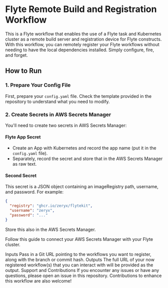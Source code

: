 # Flyte Remote Build and Registration Workflow

This is a Flyte workflow that enables the use of a Flyte task and Kubernetes cluster as a remote build server and registration device for Flyte constructs. With this workflow, you can remotely register your Flyte workflows without needing to have the local dependencies installed. Simply configure, fire, and forget.

## How to Run

### 1. Prepare Your Config File
First, prepare your `config.yaml` file. Check the template provided in the repository to understand what you need to modify.

### 2. Create Secrets in AWS Secrets Manager
You'll need to create two secrets in AWS Secrets Manager:

#### Flyte App Secret
- Create an App with Kubernetes and record the app name (put it in the `config.yaml` file).
- Separately, record the secret and store that in the AWS Secrets Manager as raw text.

#### Second Secret
This secret is a JSON object containing an imageRegistry path, username, and password. For example:
```json
{
  "registry": "ghcr.io/zeryx/flytekit",
  "username": "zeryx",
  "password": "..."
} 
```

Store this also in the AWS Secrets Manager.

Follow this guide to connect your AWS Secrets Manager with your Flyte cluster.

Inputs
Pass in a Git URL pointing to the workflows you want to register, along with the branch or commit hash.
Outputs
The full URL of your now registered workflow(s) that you can interact with will be provided as the output.
Support and Contributions
If you encounter any issues or have any questions, please open an issue in this repository. Contributions to enhance this workflow are also welcome!

